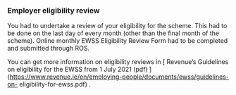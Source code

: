 ###  Employer eligibility review

You had to undertake a review of your eligibility for the scheme. This had to
be done on the last day of every month (other than the final month of the
scheme). Online monthly EWSS Eligibility Review Form had to be completed and
submitted through ROS.

You can get more information on eligibility reviews in [ Revenue’s Guidelines
on eligibility for the EWSS from 1 July 2021 (pdf)
](https://www.revenue.ie/en/employing-people/documents/ewss/guidelines-on-
eligibility-for-ewss.pdf) .
